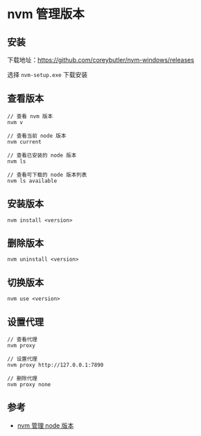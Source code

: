 # nvm 管理版本

## 安装

下载地址：https://github.com/coreybutler/nvm-windows/releases

选择 `nvm-setup.exe` 下载安装

## 查看版本

```
// 查看 nvm 版本
nvm v

// 查看当前 node 版本
nvm current

// 查看已安装的 node 版本
nvm ls

// 查看可下载的 node 版本列表
nvm ls available
```

## 安装版本

```
nvm install <version>
```

## 删除版本

```
nvm uninstall <version>
```

## 切换版本

```
nvm use <version>
```

## 设置代理

```
// 查看代理
nvm proxy

// 设置代理
nvm proxy http://127.0.0.1:7890

// 删除代理
nvm proxy none
```

## 参考

- [nvm 管理 node 版本](https://347830076.github.io/myBlog/tool/nvm.html)